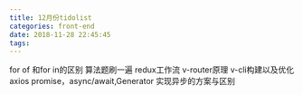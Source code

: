 ```yaml
---
title: 12月份tidolist
categories: front-end
date: 2018-11-28 22:45:45
tags:
---
```


for of 和for in的区别
算法题刷一遍
redux工作流
v-router原理
v-cli构建以及优化
axios
promise，async/await,Generator 实现异步的方案与区别
